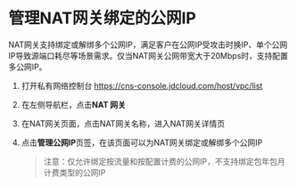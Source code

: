 # 管理NAT网关绑定的公网IP

NAT网关支持绑定或解绑多个公网IP，满足客户在公网IP受攻击时换IP、单个公网IP导致源端口耗尽等场景需求。仅当NAT网关公网带宽大于20Mbps时，支持配置多公网IP。

1. 打开私有网络控制台 https://cns-console.jdcloud.com/host/vpc/list

2. 在左侧导航栏，点击**NAT 网关**

3. 在NAT网关页面，点击NAT网关名称，进入NAT网关详情页

4. 点击**管理公网IP**页签，在该页面可以为NAT网关绑定或解绑多个公网IP

    > 注意：仅允许绑定按流量和按配置计费的公网IP，不支持绑定包年包月计费类型的公网IP
